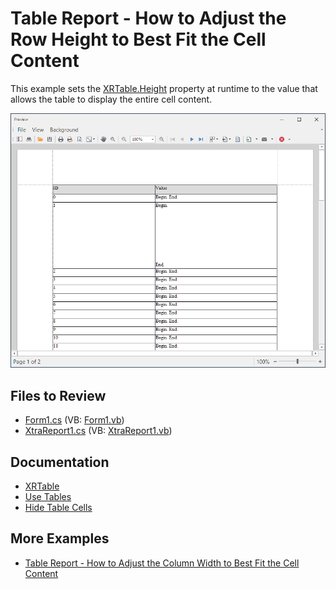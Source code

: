 # Table Report - How to Adjust the Row Height to Best Fit the Cell Content

This example sets the [XRTable.Height]() property at runtime to the value that allows the table to display the entire cell content.

![Report with Adjusted Row Height to Best Fit Contents](Images/screenshot.png)

## Files to Review

* [Form1.cs](./CS/dx_sample/Form1.cs) (VB: [Form1.vb](./VB/dx_sample/Form1.vb))
* [XtraReport1.cs](./CS/dx_sample/XtraReport1.cs) (VB: [XtraReport1.vb](./VB/dx_sample/XtraReport1.vb))

## Documentation
- [XRTable](https://docs.devexpress.com/XtraReports/DevExpress.XtraReports.UI.XRTable)
- [Use Tables](https://docs.devexpress.com/XtraReports/9741/detailed-guide-to-devexpress-reporting/use-report-controls/use-tables)
- [Hide Table Cells](https://docs.devexpress.com/XtraReports/120028/detailed-guide-to-devexpress-reporting/use-report-controls/use-tables/hide-table-cells)

## More Examples

- [Table Report - How to Adjust the Column Width to Best Fit the Cell Content](https://github.com/DevExpress-Examples/reporting-winforms-best-fit-table-column-width)
